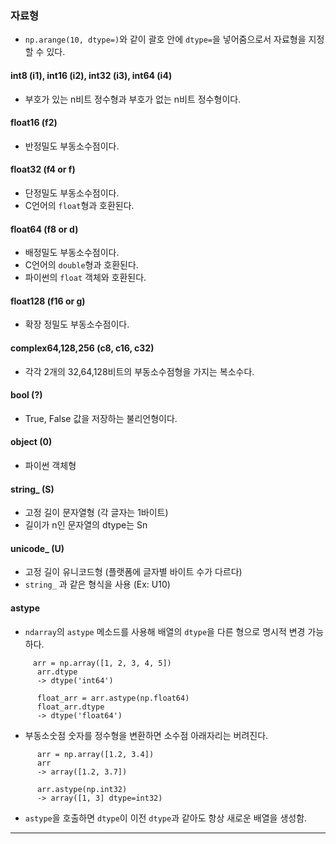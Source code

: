### 자료형
- `np.arange(10, dtype=)`와 같이 괄호 안에 `dtype=`을 넣어줌으로서 자료형을 지정할 수 있다.
#### int8 (i1), int16 (i2), int32 (i3), int64 (i4) 
- 부호가 있는 n비트 정수형과 부호가 없는 n비트 정수형이다.
#### float16 (f2)
- 반정밀도 부동소수점이다.
#### float32 (f4 or f)
- 단정밀도 부동소수점이다.
- C언어의 `float`형과 호환된다.
#### float64 (f8 or d)
- 배정밀도 부동소수점이다.
- C언어의 `double`형과 호환된다.
- 파이썬의 `float` 객체와 호환된다.
#### float128 (f16 or g)
- 확장 정밀도 부동소수점이다.
#### complex64,128,256 (c8, c16, c32)
- 각각 2개의 32,64,128비트의 부동소수점형을 가지는 복소수다.
#### bool (?)
- True, False 값을 저장하는 불리언형이다.
#### object (0)
- 파이썬 객체형
#### string_ (S)
- 고정 길이 문자열형 (각 글자는 1바이트)
- 길이가 n인 문자열의 dtype는 Sn
#### unicode_ (U)
- 고정 길이 유니코드형 (플랫폼에 글자별 바이트 수가 다르다)
- `string_` 과 같은 형식을 사용 (Ex: U10)
#### astype
- `ndarray`의 `astype` 메소드를 사용해 배열의 `dtype`을 다른 형으로 명시적 변경 가능하다.
```
     arr = np.array([1, 2, 3, 4, 5])
      arr.dtype
      -> dtype('int64')
      
      float_arr = arr.astype(np.float64)
      float_arr.dtype
      -> dtype('float64')
```
  - 부동소숫점 숫자를 정수형을 변환하면 소수점 아래자리는 버려진다.
```
      arr = np.array([1.2, 3.4])
      arr
      -> array([1.2, 3.7])

      arr.astype(np.int32)
      -> array([1, 3] dtype=int32)
```
- `astype`을 호출하면 `dtype`이 이전 `dtype`과 같아도 항상 새로운 배열을 생성함.
---